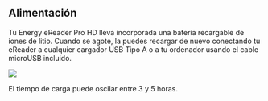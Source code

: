 ## Alimentación

Tu Energy eReader Pro HD lleva incorporada una batería recargable de iones de litio. Cuando se agote, la puedes recargar de nuevo conectando tu eReader a cualquier cargador USB Tipo A o a tu ordenador usando el cable microUSB incluido.

![](http://static.energysistem.com/images/manuals/42535/5698c40746fd7.jpg)

El tiempo de carga puede oscilar entre 3 y 5 horas.

